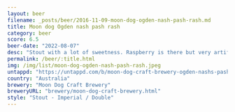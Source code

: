 ```yaml
---
layout: beer
filename: _posts/beer/2016-11-09-moon-dog-ogden-nash-pash-rash.md
title: Moon dog Ogden nash pash rash
category: beer
score: 6.5
beer-date: "2022-08-07"
desc: "Stout with a lot of sweetness. Raspberry is there but very artificial"
permalink: /beer/:title.html
img: /img/list/moon-dog-ogden-nash-pash-rash.jpeg
untappd: "https://untappd.com/b/moon-dog-craft-brewery-ogden-nashs-pash-rash/1101667"
country: "Australia"
brewery: "Moon Dog Craft Brewery"
breweryURL: "brewery/moon-dog-craft-brewery.html"
style: "Stout - Imperial / Double"
---
```

